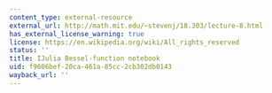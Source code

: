 ```yaml
---
content_type: external-resource
external_url: http://math.mit.edu/~stevenj/18.303/lecture-8.html
has_external_license_warning: true
license: https://en.wikipedia.org/wiki/All_rights_reserved
status: ''
title: IJulia Bessel-function notebook
uid: f9606bef-20ca-461a-85cc-2cb302db0143
wayback_url: ''
---
```


